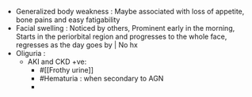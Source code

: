 - Generalized body weakness : Maybe associated with loss of appetite, bone pains and easy fatigability
- Facial swelling : Noticed by others, Prominent early in the morning, Starts in the periorbital region and progresses to the whole face, regresses as the day goes by | No hx
- Oliguria :
	- AKI and CKD +ve:
		- #[[Frothy urine]]
		- #Hematuria : when secondary to AGN
		-